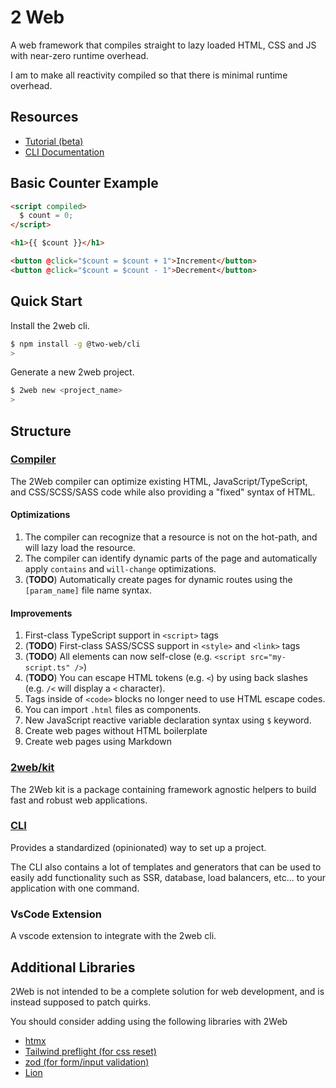 # 2 Web

A web framework that compiles straight to lazy loaded HTML, CSS and JS with
near-zero runtime overhead.

I am to make all reactivity compiled so that there is minimal runtime overhead.

## Resources

- [Tutorial (beta)](./docs/README.md)
- [CLI Documentation](./cli/README.md)

## Basic Counter Example

```html
<script compiled>
  $ count = 0;
</script>

<h1>{{ $count }}</h1>

<button @click="$count = $count + 1">Increment</button>
<button @click="$count = $count - 1">Decrement</button>
```

## Quick Start

Install the 2web cli.

```sh
$ npm install -g @two-web/cli
>
```

Generate a new 2web project.

```sh
$ 2web new <project_name>
>
```

## Structure

### [Compiler](./compiler/)

The 2Web compiler can optimize existing HTML, JavaScript/TypeScript, and
CSS/SCSS/SASS code while also providing a "fixed" syntax of HTML.

#### Optimizations

1. The compiler can recognize that a resource is not on the hot-path, and will
   lazy load the resource.
2. The compiler can identify dynamic parts of the page and automatically apply
   `contains` and `will-change` optimizations.
3. (**TODO**) Automatically create pages for dynamic routes using the
   `[param_name]` file name syntax.

#### Improvements

1. First-class TypeScript support in `<script>` tags
2. (**TODO**) First-class SASS/SCSS support in `<style>` and `<link>` tags
3. (**TODO**) All elements can now self-close (e.g. `<script src="my-script.ts" />`)
4. (**TODO**) You can escape HTML tokens (e.g. `<`) by using back slashes
   (e.g. `/<` will display a `<` character).
5. Tags inside of `<code>` blocks no longer need to use HTML escape codes.
6. You can import `.html` files as components.
7. New JavaScript reactive variable declaration syntax using `$` keyword.
8. Create web pages without HTML boilerplate
9. Create web pages using Markdown

### [2web/kit](./packages/)

The 2Web kit is a package containing framework agnostic helpers to build fast
and robust web applications.

### [CLI](./cli/)

Provides a standardized (opinionated) way to set up a project.

The CLI also contains a lot of templates and generators that can be used to
easily add functionality such as SSR, database, load balancers, etc... to your
application with one command.

### VsCode Extension

A vscode extension to integrate with the 2web cli.

## Additional Libraries

2Web is not intended to be a complete solution for web development, and is
instead supposed to patch quirks.

You should consider adding using the following libraries with 2Web

- [htmx](https://htmx.org/)
- [Tailwind preflight (for css reset)](https://tailwindcss.com/docs/preflight)
- [zod (for form/input validation)](https://zod.dev/)
- [Lion](https://lion.js.org/)
